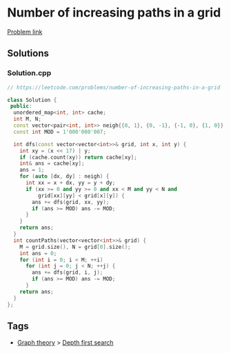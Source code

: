 # Number of increasing paths in a grid

[Problem link](https://leetcode.com/problems/number-of-increasing-paths-in-a-grid)

## Solutions


### Solution.cpp
```cpp
// https://leetcode.com/problems/number-of-increasing-paths-in-a-grid

class Solution {
 public:
  unordered_map<int, int> cache;
  int M, N;
  const vector<pair<int, int>> neigh{{0, 1}, {0, -1}, {-1, 0}, {1, 0}};
  const int MOD = 1'000'000'007;

  int dfs(const vector<vector<int>>& grid, int x, int y) {
    int xy = (x << 17) | y;
    if (cache.count(xy)) return cache[xy];
    int& ans = cache[xy];
    ans = 1;
    for (auto [dx, dy] : neigh) {
      int xx = x + dx, yy = y + dy;
      if (xx >= 0 and yy >= 0 and xx < M and yy < N and
          grid[xx][yy] < grid[x][y]) {
        ans += dfs(grid, xx, yy);
        if (ans >= MOD) ans -= MOD;
      }
    }
    return ans;
  }
  int countPaths(vector<vector<int>>& grid) {
    M = grid.size(), N = grid[0].size();
    int ans = 0;
    for (int i = 0; i < M; ++i)
      for (int j = 0; j < N; ++j) {
        ans += dfs(grid, i, j);
        if (ans >= MOD) ans -= MOD;
      }
    return ans;
  }
};
```
## Tags

* [Graph theory](/Collections/graph-theory.md#graph-theory) > [Depth first search](/Collections/graph-theory.md#depth-first-search)
